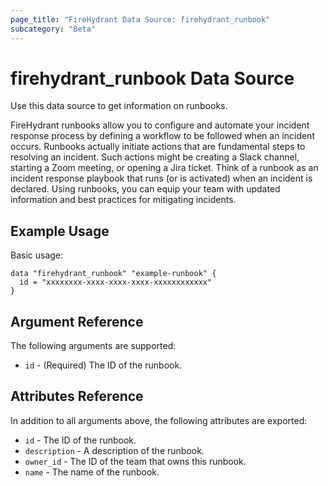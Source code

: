```yaml
---
page_title: "FireHydrant Data Source: firehydrant_runbook"
subcategory: "Beta"
---
```


# firehydrant_runbook Data Source

Use this data source to get information on runbooks.

FireHydrant runbooks allow you to configure and automate your incident response process by defining a workflow 
to be followed when an incident occurs. Runbooks actually initiate actions that are fundamental steps to 
resolving an incident. Such actions might be creating a Slack channel, starting a Zoom meeting, or opening 
a Jira ticket. Think of a runbook as an incident response playbook that runs (or is activated) when
an incident is declared. Using runbooks, you can equip your team with updated information and best practices 
for mitigating incidents.

## Example Usage

Basic usage:
```hcl
data "firehydrant_runbook" "example-runbook" {
  id = "xxxxxxxx-xxxx-xxxx-xxxx-xxxxxxxxxxxx"
}
```

## Argument Reference

The following arguments are supported:

* `id` - (Required) The ID of the runbook.

## Attributes Reference

In addition to all arguments above, the following attributes are exported:

* `id` - The ID of the runbook.
* `description` - A description of the runbook.
* `owner_id` - The ID of the team that owns this runbook.
* `name` - The name of the runbook.
